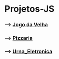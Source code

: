 # Projetos-JS

### --> [Jogo da Velha](https://davidsonrb.github.io/Projetos-JS/Jogo_da_Velha/)
### --> [Pizzaria](https://davidsonrb.github.io/Projetos-JS/Pizzaria/)
### --> [Urna_Eletronica](https://davidsonrb.github.io/Projetos-JS/Urna_Eletronica/)
